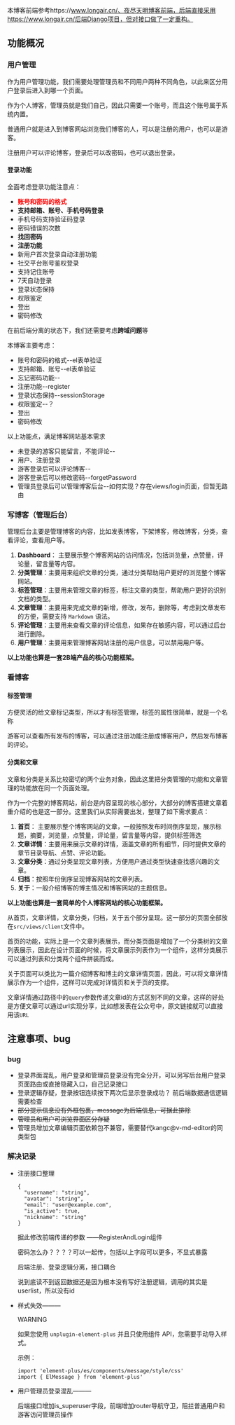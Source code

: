 本博客前端参考https://www.longair.cn/、夜尽天明博客前端，后端直接采用https://www.longair.cn/后端Django项目，但对接口做了一定重构。

## 功能概况

###  用户管理

作为用户管理功能，我们需要处理管理员和不同用户两种不同角色，以此来区分用户登录后进入到哪一个页面。

作为个人博客，管理员就是我们自己，因此只需要一个账号，而且这个账号属于系统内置。

普通用户就是进入到博客网站浏览我们博客的人，可以是注册的用户，也可以是游客。

注册用户可以评论博客，登录后可以改密码，也可以退出登录。

#### 登录功能

全面考虑登录功能注意点：

- **<a style="color:red">账号和密码的格式</a>**
- **支持邮箱、账号、**手机号码**登录**
- 手机号码支持验证码登录
- 密码错误的次数
- **找回密码**
- **注册功能**
- 新用户首次登录自动注册功能
- 社交平台账号鉴权登录
- 支持记住账号
- 7天自动登录
- 登录状态保持
- 权限鉴定
- 登出
- 密码修改

在前后端分离的状态下，我们还需要考虑**跨域问题**等

本博客主要考虑：

- 账号和密码的格式--el表单验证
- 支持邮箱、账号--el表单验证
- 忘记密码功能--
- 注册功能--register
- 登录状态保持--sessionStorage
- 权限鉴定--？
- 登出
- 密码修改

以上功能点，满足博客网站基本需求

- 未登录的游客只能留言，不能评论--
- 用户、注册登录
- 游客登录后可以评论博客--
- 游客登录后可以修改密码--forgetPassword
- 管理员登录后可以管理博客后台--如何实现？存在views/login页面，但暂无路由

### 写博客（管理后台）

管理后台主要是管理博客的内容，比如发表博客，下架博客，修改博客，分类，查看评论，查看用户等。

1. **Dashboard**： 主要展示整个博客网站的访问情况，包括浏览量，点赞量，评论量，留言量等内容。
2. **分类管理**：主要用来组织文章的分类，通过分类帮助用户更好的浏览整个博客网站。
3. **标签管理**：主要用来管理文章的标签，标注文章的类型，帮助用户更好的识别文档的类型。
4. **文章管理**：主要用来完成文章的新增，修改，发布，删除等，考虑到文章发布的方便，需要支持 `Markdown` 语法。
5. **评论管理**：主要用来查看文章的评论信息，如果存在敏感内容，可以通过后台进行删除。
6. **用户管理**：主要用来管理博客网站注册的用户信息，可以禁用用户等。

**以上功能也算是一套2B端产品的核心功能框架。**

### 看博客

#### 标签管理

方便灵活的给文章标记类型，所以才有标签管理，标签的属性很简单，就是一个名称

游客可以查看所有发布的博客，可以通过注册功能注册成博客用户，然后发布博客的评论。

#### 分类和文章

文章和分类是关系比较密切的两个业务对象，因此这里把分类管理的功能和文章管理的功能放在同一个页面处理。

作为一个完整的博客网站，前台是内容呈现的核心部分，大部分的博客搭建文章着重介绍的也是这一部分。这里我们从实际需要出发，整理了如下需求要点：

1. **首页**： 主要展示整个博客网站的文章，一般按照发布时间倒序呈现，展示标题，摘要，浏览量，点赞量，评论量，留言量等内容，提供标签筛选
2. **文章详情**：主要用来展示文章的详情，涵盖文章的所有细节，同时提供文章的章节目录导航、点赞、评论功能。
3. **文章分类**：通过分类呈现文章列表，方便用户通过类型快速查找感兴趣的文章。
4. **归档**：按照年份倒序呈现博客网站的文章列表。
5. **关于**：一般介绍博客的博主情况和博客网站的主题信息。

**以上功能也算是一套简单的个人博客网站的核心功能框架。**

从首页，文章详情，文章分类，归档，关于五个部分呈现。这一部分的页面全部放在`src/views/client`文件中。

首页的功能，实际上是一个文章列表展示，而分类页面是增加了一个分类树的文章列表展示，因此在设计页面的时候，将文章展示列表作为一个组件，这样分类展示可以通过列表和分类两个组件拼装而成。

关于页面可以类比为一篇介绍博客和博主的文章详情页面，因此，可以将文章详情展示作为一个组件，这样可以完成对详情页和关于页的支撑。

文章详情通过路径中的`query`参数传递文章id的方式区别不同的文章，这样的好处是方便文章可以通过url实现分享，比如想发表在公众号中，原文链接就可以直接用该`URL`

## 注意事项、bug

### bug

- 登录界面混乱，用户登录和管理员登录没有完全分开，可以另写后台用户登录页面路由或直接隐藏入口，自己记录接口
- 登录逻辑存疑，登录按钮连续按下两次后显示登录成功？  前后端数据通信逻辑需要检查
- ~~部分提示信息没有外框包裹，message为后端信息，可据此排除~~
- ~~管理员和用户可浏览界面区分存疑~~
- 管理员增加文章编辑页面依赖包不兼容，需要替代kangc@v-md-editor的同类型包



### 解决记录

- 注册接口整理

  ```
  {
    "username": "string",
    "avatar": "string",
    "email": "user@example.com",
    "is_active": true,
    "nickname": "string"
  }
  ```

  据此修改前端传递的参数 ——RegisterAndLogin组件
  
  密码怎么办？？？？可以一起传，包括以上字段可以更多，不显式暴露
  
  后端注册、登录逻辑分离，接口耦合
  
  说到底读不到返回数据还是因为根本没有写好注册逻辑，调用的其实是userlist，所以没有id
  
- 样式失效———

  WARNING

  如果您使用 `unplugin-element-plus` 并且只使用组件 API，您需要手动导入样式。

  示例︰

  ```
  import 'element-plus/es/components/message/style/css'
  import { ElMessage } from 'element-plus'
  ```
  
- 用户管理员登录混乱———

  后端接口增加is_superuser字段，前端增加router导航守卫，阻拦普通用户和游客访问管理员操作